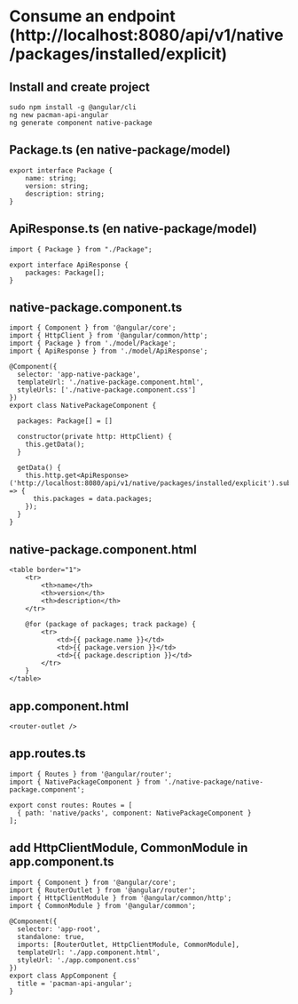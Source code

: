 # Consume an endpoint (http://localhost:8080/api/v1/native/packages/installed/explicit)

## Install and create project
```
sudo npm install -g @angular/cli
ng new pacman-api-angular
ng generate component native-package
```

## Package.ts (en native-package/model)
```
export interface Package {
    name: string;
    version: string;
    description: string;
}
```

## ApiResponse.ts (en native-package/model)
```
import { Package } from "./Package";

export interface ApiResponse {
    packages: Package[];
}
```

## native-package.component.ts

```
import { Component } from '@angular/core';
import { HttpClient } from '@angular/common/http';
import { Package } from './model/Package';
import { ApiResponse } from './model/ApiResponse';

@Component({
  selector: 'app-native-package',
  templateUrl: './native-package.component.html',
  styleUrls: ['./native-package.component.css']
})
export class NativePackageComponent {

  packages: Package[] = []

  constructor(private http: HttpClient) {
    this.getData();
  }

  getData() {
    this.http.get<ApiResponse>('http://localhost:8080/api/v1/native/packages/installed/explicit').subscribe(data => {
      this.packages = data.packages;
    });
  }
}
```

## native-package.component.html
```
<table border="1">
    <tr>
        <th>name</th>
        <th>version</th>
        <th>description</th>
    </tr>

    @for (package of packages; track package) {
        <tr>
            <td>{{ package.name }}</td>
            <td>{{ package.version }}</td>
            <td>{{ package.description }}</td>
        </tr>
    }
</table>
```

## app.component.html
```
<router-outlet />
```

## app.routes.ts
```
import { Routes } from '@angular/router';
import { NativePackageComponent } from './native-package/native-package.component';

export const routes: Routes = [
  { path: 'native/packs', component: NativePackageComponent }
];
```

## add HttpClientModule, CommonModule in app.component.ts
```
import { Component } from '@angular/core';
import { RouterOutlet } from '@angular/router';
import { HttpClientModule } from '@angular/common/http';
import { CommonModule } from '@angular/common';

@Component({
  selector: 'app-root',
  standalone: true,
  imports: [RouterOutlet, HttpClientModule, CommonModule],
  templateUrl: './app.component.html',
  styleUrl: './app.component.css'
})
export class AppComponent {
  title = 'pacman-api-angular';
}
```